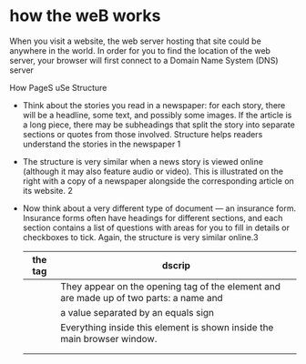 # how the weB works

> 
  When you visit a website, the web server hosting that site could be anywhere in the world. In order for you to find the location of the web server, your browser will first connect to a Domain Name System (DNS) server


>
  How PageS uSe Structure 
  * Think about the stories you read in a newspaper: for each story, there will be a headline, some text, and possibly some images. If the  article is a long piece, there may be subheadings that split the story into separate sections or quotes from those involved. Structure helps readers understand the stories in the newspaper 1
   * The structure is very similar when a news story is viewed online (although it may also feature audio or video). This is illustrated on the right with a copy of a newspaper alongside the corresponding article on its website. 2
   * Now think about a very different type of document — an insurance form. Insurance forms often have headings for different sections, and each section contains a list of questions with areas for you to fill in details or checkboxes to tick. Again, the structure is very similar online.3


        the tag         |  dscrip
        ------------    | -------------
     <p>                | They appear on the opening tag of the element and are made up of two parts: a name and 
                        |   a  value separated by an equals sign 
     <body>             | Everything inside this element is shown inside the main browser window.      
                        |
     <title>            | you usually type in the URL of the page you want to visit, or on the tab for that page 
                        |  (if your browser uses tabs to allow you to view multiple pages at the same time).
     <input>            |  to create a single line text box for search queries
    




> 

   # h2 note1
    Anything written between the <body> tags will appear in the main browser window .

> # h2 note2
You may know that HTML stands for HyperText Markup Language. The HyperText part refers to the fact that HTML allows you to create links that allow visitors to move from one .

> # h2 note3 

 page to another quickly and easily. A markup language allows you to annotate text, and these annotations provide additional meaning to the contents of a document. 

> 
  Whenever you want to collect information from  X visitors you will need a form, which lives inside a <form> element.

Each form control is given a name, and the text the  X user types in or the values of the options they select are sent to the server.


